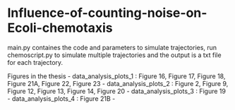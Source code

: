 # Influence-of-counting-noise-on-Ecoli-chemotaxis

main.py containes the code and parameters to simulate trajectories, run chemoscript.py to simulate multiple trajectories and the output is a txt file for each trajectory.

Figures in the thesis - 
data_analysis_plots_1 : Figure 16, Figure 17, Figure 18, Figure 21A, Figure 22, Figure 23 -
data_analysis_plots_2 : Figure 2, Figure 9, Figure 12, Figure 13, Figure 14, Figure 20 -
data_analysis_plots_3 : Figure 19 -
data_analysis_plots_4 : Figure 21B -
